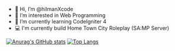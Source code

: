 - 👋 Hi, I’m @hilmanXcode
- 👀 I’m interested in Web Programming
- 🌱 I’m currently learning CodeIgniter 4
- 💻 I'm currently build Home Town City Roleplay (SA:MP Server)

[![Anurag's GitHub stats](https://github-readme-stats.vercel.app/api?username=hilmanXcode&show_icons=true&theme=dracula)](https://github.com/anuraghazra/github-readme-stats)
[![Top Langs](https://github-readme-stats.vercel.app/api/top-langs/?username=hilmanXcode&layout=compact)](https://github.com/anuraghazra/github-readme-stats)

<!---
hilmanXcode/hilmanXcode is a ✨ special ✨ repository because its `README.md` (this file) appears on your GitHub profile.
You can click the Preview link to take a look at your changes.
--->
